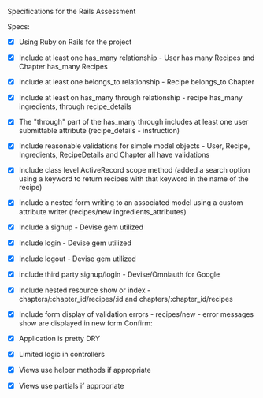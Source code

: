 Specifications for the Rails Assessment 

Specs: 

- [X] Using Ruby on Rails for the project 
- [X] Include at least one has_many relationship - User has many Recipes and Chapter has_many Recipes 
- [X] Include at least one belongs_to relationship - Recipe belongs_to Chapter
- [X] Include at least on has_many through relationship - recipe has_many ingredients, through recipe_details 
- [X] The "through" part of the has_many through includes at least one user submittable attribute (recipe_details - instruction)
- [X] Include reasonable validations for simple model objects - User, Recipe, Ingredients, RecipeDetails and Chapter all have validations
- [X] Include class level ActiveRecord scope method (added a search option using a keyword to return recipes with that keyword in the name of the recipe)
- [X] Include a nested form writing to an associated model using a custom attribute writer (recipes/new ingredients_attributes)
- [X] Include a signup - Devise gem utilized 
- [X] Include login - Devise gem utilized 
- [X] Include logout - Devise gem utilized 
- [X] include third party signup/login - Devise/Omniauth for Google
- [X] Include nested resource show or index - chapters/:chapter_id/recipes/:id and chapters/:chapter_id/recipes
- [X] Include form display of validation errors - recipes/new - error messages show are displayed in new form 
Confirm: 
- [X] Application is pretty DRY 
- [X] Limited logic in controllers 
- [X] Views use helper methods if appropriate 
- [X] Views use partials if appropriate 
 